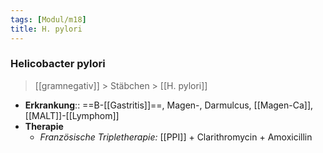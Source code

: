 ```yaml
---
tags: [Modul/m18]
title: H. pylori
---
```

### Helicobacter pylori
> [[gramnegativ]] > Stäbchen > [[H. pylori]]
- **Erkrankung**:: ==B-[[Gastritis]]==, Magen-, Darmulcus, [[Magen-Ca]], [[MALT]]-[[Lymphom]]
- **Therapie**
	- *Französische Tripletherapie:* [[PPI]] + Clarithromycin + Amoxicillin
